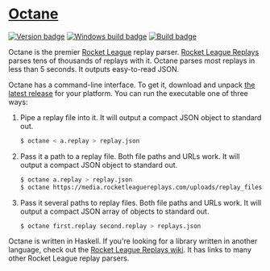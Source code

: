 # [Octane][]

[![Version badge][]][version]
[![Windows build badge][]][windows build]
[![Build badge][]][build]

Octane is the premier [Rocket League][] replay parser. [Rocket League
Replays][] parses tens of thousands of replays with it. Octane parses most
replays in less than 5 seconds. It outputs easy-to-read JSON.

Octane has a command-line interface. To get it, download and unpack [the latest
release][] for your platform. You can run the executable one of three ways:

1.  Pipe a replay file into it. It will output a compact JSON object to
    standard out.

    ``` sh
    $ octane < a.replay > replay.json
    ```

2.  Pass it a path to a replay file. Both file paths and URLs work. It will
    output a compact JSON object to standard out.

    ``` sh
    $ octane a.replay > replay.json
    $ octane https://media.rocketleaguereplays.com/uploads/replay_files/9A06783F4FEA7AFF3D8298A3E5A412F5.replay > replay.json
    ```

3.  Pass it several paths to replay files. Both file paths and URLs work. It
    will output a compact JSON array of objects to standard out.

    ``` sh
    $ octane first.replay second.replay > replays.json
    ```

Octane is written in Haskell. If you're looking for a library written in
another language, check out the [Rocket League Replays wiki][]. It has links to
many other Rocket League replay parsers.

[Octane]: https://github.com/tfausak/octane
[Version badge]: https://www.stackage.org/package/octane/badge/nightly?label=version
[version]: https://www.stackage.org/package/octane
[Windows build badge]: https://ci.appveyor.com/api/projects/status/github/tfausak/octane?branch=main&svg=true
[windows build]: https://ci.appveyor.com/project/TaylorFausak/octane
[Build badge]: https://travis-ci.org/tfausak/octane.svg?branch=main
[build]: https://travis-ci.org/tfausak/octane
[Rocket League]: http://www.rocketleaguegame.com
[Rocket League Replays]: https://www.rocketleaguereplays.com/replays/
[the latest release]: https://github.com/tfausak/octane/releases/latest
[Rocket League Replays wiki]: https://github.com/rocket-league-replays/rocket-league-replays/wiki/Rocket-League-Replay-Parsers
